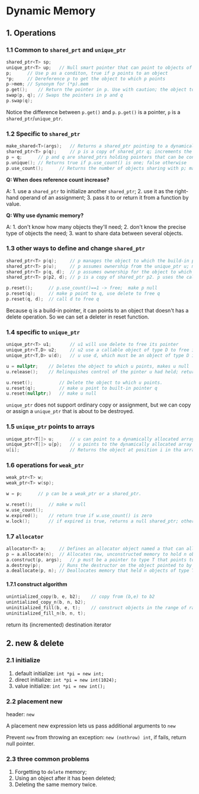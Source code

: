 # Dynamic Memory

## 1. Operations

### 1.1 Common to `shared_prt` and `unique_ptr`

```c++
shared_ptr<T> sp; 	
unique_ptr<T> up;	// Null smart pointer that can point to objects of type T
p;		// Use p as a conditon, true if p points to an object
*p;		// Dereference p to get the object to which p points
p->mem;	// Synonym for (*p).mem
p.get();	// Return the pointer in p. Use with caution; the object to which the returned pointer points will disappear when the smart pointer delete it
swap(p, q);	// Swaps the pointers in p and q
p.swap(q);
```

Notice the difference between `p.get()` and `p`. `p.get()` is a pointer, `p` is a `shared_ptr`/`unique_ptr`.

### 1.2 Specific to `shared_ptr`

```c++
make_shared<T>(args);	// Returns a shared_ptr pointing to a dynamically allocated object of type T. Uses args to initialize that object
shared_ptr<T> p(q);		// p is a copy of shared_ptr q; increments the count in q. The pointer in q must be convertible to T*
p = q;		// p and q are shared_ptrs holding pointers that can be converte to one another. Decrements p's existing memory if p's count goes to 0;
p.unique();	// Returns true if p.use_count() is one; false otherwise
p.use_count();		// Returns the number of objects sharing with p; may be a slow operation, intended primarily for debugging purpose
```

**Q: When does reference count increase?**

A: 1. use a `shared_ptr` to initialize another `shared_ptr`; 2. use it as the right-hand operand of an assignment; 3. pass it to or return it from a function by value.

**Q: Why use dynamic memory?**

A: 1. don't know how many objects they'll need; 2. don't know the precise type of objects the need; 3. want to share data between several objects.

### 1.3 other ways to define and change `shared_ptr`

```c++
shared_ptr<T> p(q);		// p manages the object to which the build-in pointer q points; q must point to memory allocated by new and must be convertible to T*;
shared_ptr<T> p(u);		// p assumes ownership from the unique_ptr u; make u null.
shared_ptr<T> p(q, d);	// p assumes ownership for the object to which the built-in pointer q points. p will use the callable object d in place of delete to free q.
shared_ptr<T> p(p2, d);	// p is a copy of shared_ptr p2. p uses the callable object d in place of delete

p.reset();		// p.use_count()==1 -> free;  make p null
p.reset(q);		// make p point to q, use delete to free q
p.reset(q, d);	// call d to free q
```

Because q is a build-in pointer, it can points to an object that doesn't has a delete operation. So we can set a deleter in reset function.

### 1.4 specific to `unique_ptr`

```c++
unique_ptr<T> u1;		// u1 will use delete to free its pointer
unique_ptr<T,D> u2;		// u2 use a callable object of type D to free its pointer
unique_ptr<T,D> u(d);	// u use d, which must be an object of type D in place of delete

u = nullptr;	// Deletes the object to which u points, makes u null
u.release();	// Relinquishes control of the pinter u had held; returns the pointer u had held and makes u null

u.reset();			// Delete the object to which u points.
u.reset(q);			// make u point to built-in pointer q
u.reset(nullptr;)	// make u null
```

`unique_ptr` does not support ordinary copy or assignment, but we can copy or assign a `unique_ptr` that is about to be destroyed.

### 1.5 `unique_ptr` points to arrays

```c++
unique_ptr<T[]> u;		// u can point to a dynamically allocated array of type T
unique_ptr<T[]> u{p};	// u points to the dynamically allocated array to which the built-in pointer p points. p must be convertible to T*
u[i];					// Returns the object at position i in tha array that u owns. u must point to an array.
```

### 1.6 operations for `weak_ptr`

```c++
weak_ptr<T> w;
weak_ptr<T> w(sp);

w = p;		// p can be a weak_ptr or a shared_ptr.

w.reset();		// make w null
w.use_count();
w.expired();	// return true if w.use_count() is zero
w.lock();		// if expired is true, returns a null shared_ptr; otherwise returns a shared_ptr to the object to which w points.
```

### 1.7 `allocator`

```c++
allocator<T> a;		// Defines an allocator object named a that can allocate memory for objects of type T.
p = a.allocate(n);	// Allocates raw, unconstructed memory to hold n objects of type T.
a.construct(p, args);	// p must be a pointer to type T that points to raw memory; args are passed to a constructor for type T, which is used to construct an object in the memory pointed to by p.
a.destroy(p);		// Runs the destructor on the object pointed to by the T* pointer p.
a.deallocate(p, n);	// Deallocates memory that held n objects of type T starting at the address in the T* pointer p; p must be a pointer previously returned by allocate, and n must be the size requested when p was created. The user must run destroy on any objects that were constructed in this memory before calling deallocate.
```

#### 1.7.1 construct algorithm

```c++
unintialized_copy(b, e, b2);	// copy from (b,e) to b2
unintialized_copy_n(b, n, b2);
uninitialized_fill(b, e, t);	// construct objects in the range of raw memory denoted by iterators b and e as a copy of t
uninitialized_fill_n(b, n, t);	
```

return its (incremented) destination iterator

## 2. new & delete

### 2.1 initialize

1. default initialize: `int *pi = new int;`
2. direct initialize: `int *pi = new int(1024);`
3. value initialize: `int *pi = new int();`

### 2.2 placement new

header: `new`

A placement new expression lets us pass additional arguments to `new`

Prevent `new` from throwing an exception: `new (nothrow) int`, if fails, return null pointer.

### 2.3 three common problems

1. Forgetting to `delete` memory;
2. Using an object after it has been deleted;
3. Deleting the same memory twice.
